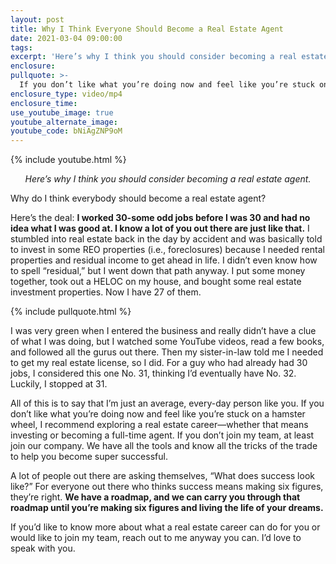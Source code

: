 ```yaml
---
layout: post
title: Why I Think Everyone Should Become a Real Estate Agent
date: 2021-03-04 09:00:00
tags:
excerpt: 'Here’s why I think you should consider becoming a real estate agent. '
enclosure:
pullquote: >-
  If you don’t like what you’re doing now and feel like you’re stuck on a hamster wheel, I recommend exploring a real estate career.
enclosure_type: video/mp4
enclosure_time:
use_youtube_image: true
youtube_alternate_image:
youtube_code: bNiAgZNP9oM
---
```


{% include youtube.html %}

<p style="text-align: center;"><em>Here’s why I think you should consider becoming a real estate agent. </em></p>

Why do I think everybody should become a real estate agent?

Here’s the deal: **I worked 30-some odd jobs before I was 30 and had no idea what I was good at. I know a lot of you out there are just like that.** I stumbled into real estate back in the day by accident and was basically told to invest in some REO properties (i.e., foreclosures) because I needed rental properties and residual income to get ahead in life. I didn’t even know how to spell “residual,” but I went down that path anyway. I put some money together, took out a HELOC on my house, and bought some real estate investment properties. Now I have 27 of them. 

{% include pullquote.html %}

I was very green when I entered the business and really didn’t have a clue of what I was doing, but I watched some YouTube videos, read a few books, and followed all the gurus out there. Then my sister-in-law told me I needed to get my real estate license, so I did. For a guy who had already had 30 jobs, I considered this one No. 31, thinking I’d eventually have No. 32. Luckily, I stopped at 31. 

All of this is to say that I’m just an average, every-day person like you. If you don’t like what you’re doing now and feel like you’re stuck on a hamster wheel, I recommend exploring a real estate career—whether that means investing or becoming a full-time agent. If you don’t join my team, at least join our company. We have all the tools and know all the tricks of the trade to help you become super successful.

A lot of people out there are asking themselves, “What does success look like?” For everyone out there who thinks success means making six figures, they’re right. **We have a roadmap, and we can carry you through that roadmap until you’re making six figures and living the life of your dreams.** 

If you’d like to know more about what a real estate career can do for you or would like to join my team, reach out to me anyway you can. I’d love to speak with you. 



